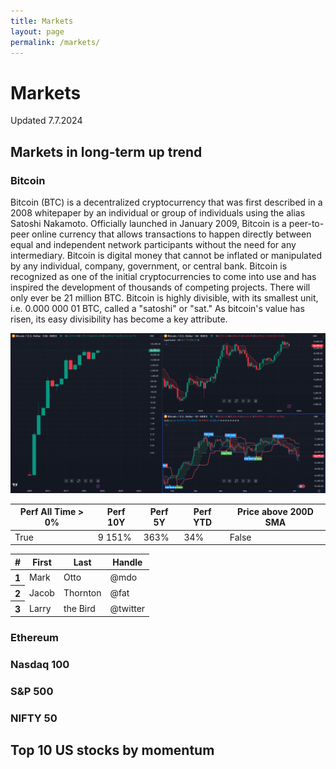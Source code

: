 ```yaml
---
title: Markets
layout: page
permalink: /markets/
---
```


# Markets

Updated 7.7.2024

## Markets in long-term up trend

### Bitcoin
Bitcoin (BTC) is a decentralized cryptocurrency that was first described in a 2008 whitepaper by an individual or group of individuals using the alias Satoshi Nakamoto. Officially launched in January 2009, Bitcoin is a peer-to-peer online currency that allows transactions to happen directly between equal and independent network participants without the need for any intermediary. Bitcoin is digital money that cannot be inflated or manipulated by any individual, company, government, or central bank. Bitcoin is recognized as one of the initial cryptocurrencies to come into use and has inspired the development of thousands of competing projects. There will only ever be 21 million BTC. Bitcoin is highly divisible, with its smallest unit, i.e. 0.000 000 01 BTC, called a "satoshi" or "sat." As bitcoin's value has risen, its easy divisibility has become a key attribute.

<img src="../assets/images/bitcoin.png" width=750px>


| Perf All Time > 0%        | Perf 10Y    | Perf 5Y    | Perf YTD    | Price above 200D SMA |
| ------------------------- | ----------  | ---------- | ----------- | -------------------- |
| True                      | 9 151%      | 363%       | 34%         | False                |

<table class="table">
  <thead>
    <tr>
      <th scope="col">#</th>
      <th scope="col">First</th>
      <th scope="col">Last</th>
      <th scope="col">Handle</th>
    </tr>
  </thead>
  <tbody>
    <tr>
      <th scope="row">1</th>
      <td>Mark</td>
      <td>Otto</td>
      <td>@mdo</td>
    </tr>
    <tr>
      <th scope="row">2</th>
      <td>Jacob</td>
      <td>Thornton</td>
      <td>@fat</td>
    </tr>
    <tr>
      <th scope="row">3</th>
      <td>Larry</td>
      <td>the Bird</td>
      <td>@twitter</td>
    </tr>
  </tbody>
</table>

### Ethereum

### Nasdaq 100

### S&P 500

### NIFTY 50

## Top 10 US stocks by momentum



